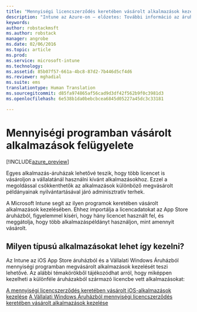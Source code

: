 ```yaml
---
title: "Mennyiségi licencszerződés keretében vásárolt alkalmazások kezelése az Intune-nal | Intune az Azure-on – előzetes | Microsoft Docs"
description: "Intune az Azure-on – előzetes: További információ az áruházakból származó, mennyiségi licencszerződés keretében vásárolt alkalmazások az Intune-nal való kezeléséről és figyeléséréről."
keywords: 
author: robstackmsft
ms.author: robstack
manager: angrobe
ms.date: 02/06/2016
ms.topic: article
ms.prod: 
ms.service: microsoft-intune
ms.technology: 
ms.assetid: 85b07f57-661a-4bc8-87d2-7b446d5cf4d6
ms.reviewer: mghadial
ms.suite: ems
translationtype: Human Translation
ms.sourcegitcommit: d85fa974865af56cad9d3df42f562b9f0c3981d3
ms.openlocfilehash: 6e538b1da0bebcbcea6845d05227a45dc3c33181

---
```


# <a name="manage-volume-purchased-apps"></a>Mennyiségi programban vásárolt alkalmazások felügyelete

[!INCLUDE[azure_preview](../includes/azure_preview.md)]

Egyes alkalmazás-áruházak lehetővé teszik, hogy több licencet is vásároljon a vállalatánál használni kívánt alkalmazásokhoz. Ezzel a megoldással csökkenthetők az alkalmazások különböző megvásárolt példányainak nyilvántartásával járó adminisztratív terhek.

A Microsoft Intune segít az ilyen programok keretében vásárolt alkalmazások kezelésében. Ehhez importálja a licencadatokat az App Store áruházból, figyelemmel kíséri, hogy hány licencet használt fel, és meggátolja, hogy több alkalmazáspéldányt használjon, mint amennyit vásárolt.

## <a name="which-types-of-apps-can-you-manage"></a>Milyen típusú alkalmazásokat lehet így kezelni?

Az Intune az iOS App Store áruházból és a Vállalati Windows Áruházból mennyiségi programban megvásárolt alkalmazások kezelését teszi lehetővé. Az alábbi témakörökből tájékozódhat arról, hogy miképpen kezelheti a különféle áruházakból származó licencbe vett alkalmazásokat:

[A mennyiségi licencszerződés keretében vásárolt iOS-alkalmazások kezelése](ios-vpp-apps.md)
[A Vállalati Windows Áruházból mennyiségi licencszerződés keretében vásárolt alkalmazások kezelése](wsfb-apps.md)



<!--HONumber=Feb17_HO1-->


